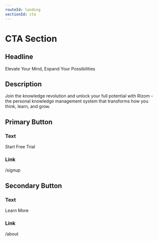 ```yaml
---
routeId: landing
sectionId: cta
---
```


# CTA Section

## Headline

Elevate Your Mind, Expand Your Possibilities

## Description

Join the knowledge revolution and unlock your full potential with Rizom - the personal knowledge management system that transforms how you think, learn, and grow.

## Primary Button

### Text

Start Free Trial

### Link

/signup

## Secondary Button

### Text

Learn More

### Link

/about
